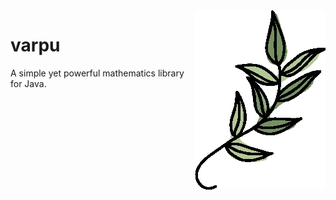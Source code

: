 <img align="right" src="./assets/logo.webp" height="50%" alt="The logo for varpu: a doodle of a plant leaf">

# varpu
A simple yet powerful mathematics library for Java.
